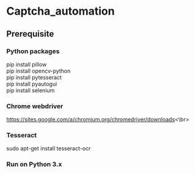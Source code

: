 # Captcha_automation
## Prerequisite</br>
### Python packages</br>
pip install pillow</br>
pip install opencv-python</br>
pip install pytesseract</br>
pip install pyautogui</br>
pip install selenium</br>
### Chrome webdriver</br>
https://sites.google.com/a/chromium.org/chromedriver/downloads<\br>

### Tesseract</br>
sudo apt-get install tesseract-ocr

### Run on Python 3.x

